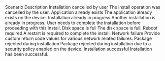 Scenario	Description
Installation cancelled by user	The install operation was cancelled by the user.
Application already exists	The application already exists on the device.
Installation already in progress	Another installation is already in progress. User needs to complete the installation before proceeding with this install.
Disk space is full	The disk space is full.
Reboot required	A restart is required to complete the install.
Network failure	Provide custom return code values for various network related failures.
Package rejected during installation	Package rejected during installation due to a security policy enabled on the device.
Installation successful	Installation has been successful.
